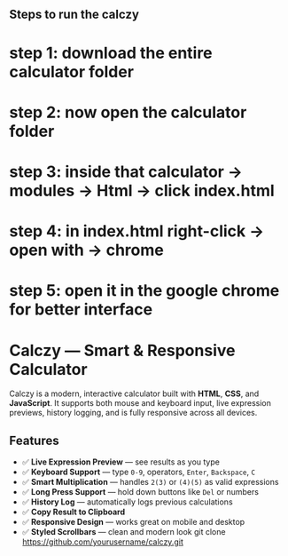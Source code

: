 ## Steps to run the calczy

# step 1: download the entire calculator folder
# step 2: now open the calculator folder 
# step 3: inside that calculator -> modules -> Html -> click index.html 
# step 4: in index.html right-click -> open with -> chrome 
# step 5: open it in the google chrome for better interface



# Calczy — Smart & Responsive Calculator

Calczy is a modern, interactive calculator built with **HTML**, **CSS**, and **JavaScript**. It supports both mouse and keyboard input, live expression previews, history logging, and is fully responsive across all devices.

## Features

- ✅ **Live Expression Preview** — see results as you type
- ✅ **Keyboard Support** — type `0-9`, operators, `Enter`, `Backspace`, `C`
- ✅ **Smart Multiplication** — handles `2(3)` or `(4)(5)` as valid expressions
- ✅ **Long Press Support** — hold down buttons like `Del` or numbers
- ✅ **History Log** — automatically logs previous calculations
- ✅ **Copy Result to Clipboard**
- ✅ **Responsive Design** — works great on mobile and desktop
- ✅ **Styled Scrollbars** — clean and modern look
   git clone https://github.com/yourusername/calczy.git
